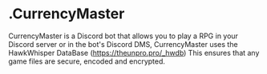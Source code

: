 # .CurrencyMaster
CurrencyMaster is a Discord bot that allows you to play a RPG in your Discord server or in the bot's Discord DMS, CurrencyMaster uses the HawkWhisper DataBase (https://theunpro.pro/_hwdb) This ensures that any game files are secure, encoded and encrypted.

